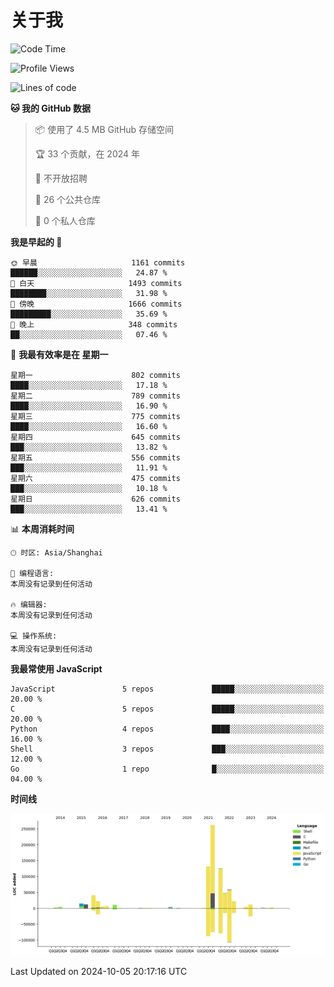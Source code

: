 # 关于我

<!--START_SECTION:waka-->
![Code Time](http://img.shields.io/badge/Code%20Time-890%20hrs%2053%20mins-blue)

![Profile Views](http://img.shields.io/badge/%E4%B8%AA%E4%BA%BA%E8%B5%84%E6%96%99%E8%A7%82%E7%9C%8B%E6%AC%A1%E6%95%B0-5-blue)

![Lines of code](https://img.shields.io/badge/%E4%BB%8E%E3%80%8CHello%20World%E3%80%8D%E8%B5%B7%E6%88%91%E5%B7%B2%E7%BB%8F%E5%86%99%E4%BA%86-789.3%20thousand%20%E8%A1%8C%E4%BB%A3%E7%A0%81-blue)

**🐱 我的 GitHub 数据** 

> 📦  使用了 4.5 MB GitHub 存储空间 
 > 
> 🏆 33 个贡献，在 2024 年
 > 
> 🚫 不开放招聘
 > 
> 📜 26 个公共仓库 
 > 
> 🔑 0 个私人仓库 
 > 
**我是早起的 🐤** 

```text
🌞 早晨                     1161 commits        ██████░░░░░░░░░░░░░░░░░░░   24.87 % 
🌆 白天                     1493 commits        ████████░░░░░░░░░░░░░░░░░   31.98 % 
🌃 傍晚                     1666 commits        █████████░░░░░░░░░░░░░░░░   35.69 % 
🌙 晚上                     348 commits         ██░░░░░░░░░░░░░░░░░░░░░░░   07.46 % 
```
📅 **我最有效率是在 星期一** 

```text
星期一                      802 commits         ████░░░░░░░░░░░░░░░░░░░░░   17.18 % 
星期二                      789 commits         ████░░░░░░░░░░░░░░░░░░░░░   16.90 % 
星期三                      775 commits         ████░░░░░░░░░░░░░░░░░░░░░   16.60 % 
星期四                      645 commits         ███░░░░░░░░░░░░░░░░░░░░░░   13.82 % 
星期五                      556 commits         ███░░░░░░░░░░░░░░░░░░░░░░   11.91 % 
星期六                      475 commits         ███░░░░░░░░░░░░░░░░░░░░░░   10.18 % 
星期日                      626 commits         ███░░░░░░░░░░░░░░░░░░░░░░   13.41 % 
```


📊 **本周消耗时间** 

```text
🕑︎ 时区: Asia/Shanghai

💬 编程语言: 
本周没有记录到任何活动

🔥 编辑器: 
本周没有记录到任何活动

💻 操作系统: 
本周没有记录到任何活动
```

**我最常使用 JavaScript** 

```text
JavaScript               5 repos             █████░░░░░░░░░░░░░░░░░░░░   20.00 % 
C                        5 repos             █████░░░░░░░░░░░░░░░░░░░░   20.00 % 
Python                   4 repos             ████░░░░░░░░░░░░░░░░░░░░░   16.00 % 
Shell                    3 repos             ███░░░░░░░░░░░░░░░░░░░░░░   12.00 % 
Go                       1 repo              █░░░░░░░░░░░░░░░░░░░░░░░░   04.00 % 
```



**时间线**

![Lines of Code chart](https://raw.githubusercontent.com/Arondight/Arondight/master/assets/bar_graph.png)


 Last Updated on 2024-10-05 20:17:16 UTC
<!--END_SECTION:waka-->
